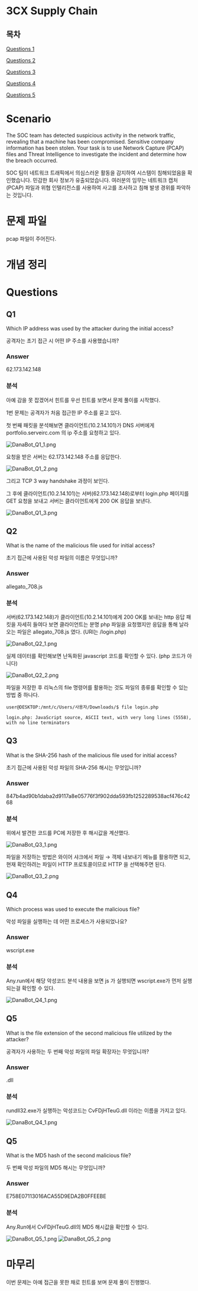 # 3CX Supply Chain

## 목차

[Questions 1](#q1)

[Questions 2](#q2)

[Questions 3](#q3)

[Questions 4](#q4)

[Questions 5](#q5)

# Scenario
The SOC team has detected suspicious activity in the network traffic, revealing that a machine has been compromised. Sensitive company information has been stolen. Your task is to use Network Capture (PCAP) files and Threat Intelligence to investigate the incident and determine how the breach occurred.

SOC 팀이 네트워크 트래픽에서 의심스러운 활동을 감지하여 시스템이 침해되었음을 확인했습니다. 민감한 회사 정보가 유출되었습니다. 여러분의 임무는 네트워크 캡처(PCAP) 파일과 위협 인텔리전스를 사용하여 사고를 조사하고 침해 발생 경위를 파악하는 것입니다.

# 문제 파일
pcap 파일이 주어진다.

# 개념 정리


# Questions

## Q1
Which IP address was used by the attacker during the initial access?

공격자는 초기 접근 시 어떤 IP 주소를 사용했습니까? 

### Answer
62.173.142.148

### 분석
아예 감을 못 잡겠어서 힌트를 우선 힌트를 보면서 문제 풀이를 시작했다. 

1번 문제는 공격자가 처음 접근한 IP 주소를 묻고 있다.

첫 번째 패킷을 분석해보면 클라이언트(10.2.14.101)가 DNS 서버에게 portfolio.serveirc.com 의 ip 주소를 요청하고 있다.

![DanaBot_Q1_1.png](./IMG/DanaBot_Q1_1.png)

요청을 받은 서버는 62.173.142.148 주소를 응답한다.

![DanaBot_Q1_2.png](./IMG/DanaBot_Q1_2.png)

그리고 TCP 3 way handshake 과정이 보인다.

그 후에 클라이언트(10.2.14.101)는 서버(62.173.142.148)로부터 login.php 페이지를 GET 요청을 보내고 서버는 클라이언트에게 200 OK 응답을 보낸다.

![DanaBot_Q1_3.png](./IMG/DanaBot_Q1_3.png)

## Q2
What is the name of the malicious file used for initial access?

초기 접근에 사용된 악성 파일의 이름은 무엇입니까?

### Answer
allegato_708.js

### 분석
서버(62.173.142.148)가 클라이언트(10.2.14.101)에게 200 OK를 보내는 http 응답 패킷을 자세히 들여다 보면 클라이언트는 분명 php 파일을 요청했지만 응답을 통해 날라오는 파일은 allegato_708.js 였다. (URI는 /login.php)

![DanaBot_Q2_1.png](./IMG/DanaBot_Q2_1.png)

실제 데이터를 확인해보면 난독화된 javascript 코드를 확인할 수 있다. (php 코드가 아니다)

![DanaBot_Q2_2.png](./IMG/DanaBot_Q2_2.png)

파일을 저장한 후 리눅스의 file 명령어를 활용하는 것도 파일의 종류를 확인할 수 있는 방법 중 하나다.

```
user@DESKTOP:/mnt/c/Users/사용자/Downloads/$ file login.php

login.php: JavaScript source, ASCII text, with very long lines (5558), with no line terminators
```

## Q3
What is the SHA-256 hash of the malicious file used for initial access?

초기 접근에 사용된 악성 파일의 SHA-256 해시는 무엇입니까?

### Answer
847b4ad90b1daba2d9117a8e05776f3f902dda593fb1252289538acf476c4268

### 분석
위에서 발견한 코드를 PC에 저장한 후 해시값을 계산했다.

![DanaBot_Q3_1.png](./IMG/DanaBot_Q3_1.png)

파일을 저장하는 방법은 와이어 샤크에서 파일 → 객체 내보내기 메뉴를 활용하면 되고, 현재 확인하려는 파일이 HTTP 프로토콜이므로 HTTP 을 선택해주면 된다.  

![DanaBot_Q3_2.png](./IMG/DanaBot_Q3_2.png)

## Q4
Which process was used to execute the malicious file?

악성 파일을 실행하는 데 어떤 프로세스가 사용되었나요?

### Answer
wscript.exe

### 분석
Any.run에서 해당 악성코드 분석 내용을 보면 js 가 실행되면 wscript.exe가 먼저 실행되는걸 확인할 수 있다.

![DanaBot_Q4_1.png](./IMG/DanaBot_Q4_1.png)

## Q5
What is the file extension of the second malicious file utilized by the attacker?

공격자가 사용하는 두 번째 악성 파일의 파일 확장자는 무엇입니까?

### Answer
.dll

### 분석
rundll32.exe가 실행하는 악성코드는 CvFDjHTeuG.dll 이라는 이름을 가지고 있다.

![DanaBot_Q4_1.png](./IMG/DanaBot_Q4_1.png)

## Q5
What is the MD5 hash of the second malicious file?

두 번째 악성 파일의 MD5 해시는 무엇입니까?

### Answer
E758E07113016ACA55D9EDA2B0FFEEBE

### 분석
Any.Run에서 CvFDjHTeuG.dll의 MD5 해시값을 확인할 수 있다.

![DanaBot_Q5_1.png](./IMG/DanaBot_Q5_1.png)
![DanaBot_Q5_2.png](./IMG/DanaBot_Q5_2.png)

# 마무리
이번 문제는 아예 접근을 못한 채로 힌트를 보며 문제 풀이 진행했다.